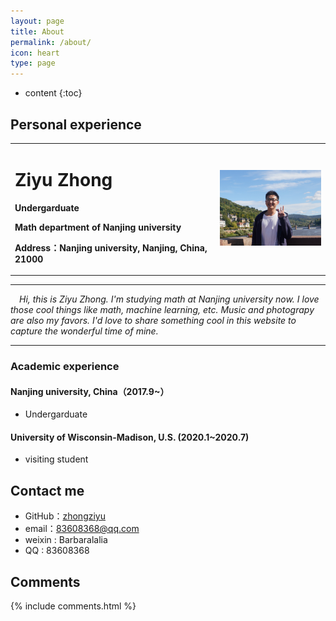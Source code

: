 ```yaml
---
layout: page
title: About
permalink: /about/
icon: heart
type: page
---
```


* content
{:toc}

## Personal experience

<div>
<table border="0">
  <tr>
    <td width="65%">
      <h1>Ziyu Zhong</h1>
      <p><b>Undergarduate</b></p>
      <p><b>Math department of Nanjing university</b></p>
      <p><b>Address：Nanjing university, Nanjing, China, 21000</b></p>
    </td>
    <td width="35%">
      <img src="/photo_about.jpg" width="100%">
    </td>
  </tr>
</table>
</div>


---

*&emsp;Hi, this is Ziyu Zhong. I'm studying math at Nanjing university now. I love those cool things like math, machine learning, etc. Music and photograpy are also my favors. I'd love to share something cool in this website to capture the wonderful time of mine.*

---

### Academic experience

#### Nanjing university, China（2017.9~）
- Undergarduate

#### University of Wisconsin-Madison, U.S. (2020.1~2020.7)
- visiting student



## Contact me

* GitHub：[zhongziyu](https://github.com/zhongziyu)
* email：83608368@qq.com
* weixin : Barbaralalia
* QQ : 83608368



## Comments

{% include comments.html %}
